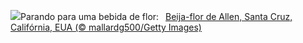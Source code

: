 ![](https://www.bing.com/th?id=OHR.TinyHummer_PT-BR7642539069_UHD.jpg&w=1000)Parando para uma bebida de flor:&nbsp;&ensp;[Beija-flor de Allen, Santa Cruz, Califórnia, EUA (© mallardg500/Getty Images)](https://www.bing.com/th?id=OHR.TinyHummer_PT-BR7642539069_UHD.jpg)
<br><br/>
